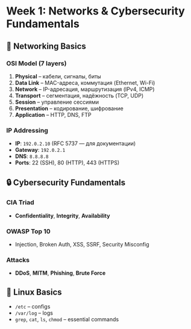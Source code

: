 # Week 1: Networks & Cybersecurity Fundamentals
## 📡 Networking Basics
### OSI Model (7 layers)
1. **Physical** – кабели, сигналы, биты  
2. **Data Link** – MAC-адреса, коммутация (Ethernet, Wi-Fi)  
3. **Network** – IP-адресация, маршрутизация (IPv4, ICMP)  
4. **Transport** – сегментация, надёжность (TCP, UDP)  
5. **Session** – управление сессиями  
6. **Presentation** – кодирование, шифрование  
7. **Application** – HTTP, DNS, FTP
### IP Addressing
- **IP**: `192.0.2.10` (RFC 5737 — для документации)
- **Gateway**: `192.0.2.1`
- **DNS**: `8.8.8.8`
- **Ports**: 22 (SSH), 80 (HTTP), 443 (HTTPS)
## 🔒 Cybersecurity Fundamentals
### CIA Triad
- **Confidentiality**, **Integrity**, **Availability**
### OWASP Top 10
- Injection, Broken Auth, XSS, SSRF, Security Misconfig
### Attacks
- **DDoS**, **MITM**, **Phishing**, **Brute Force**
## 🐧 Linux Basics
- `/etc` – configs
- `/var/log` – logs
- `grep`, `cat`, `ls`, `chmod` – essential commands
